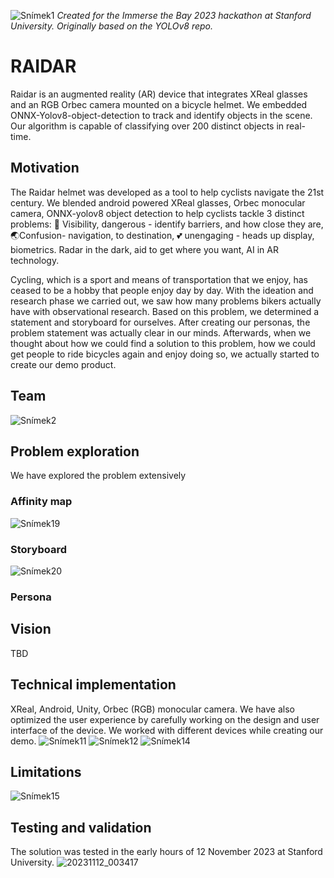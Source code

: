 ![Snímek1](https://github.com/CharlesXu1124/ONNX-YOLOv8-Object-Detection/assets/22589593/0ed19034-a692-4f24-8017-b6add72f19b2)
_Created for the Immerse the Bay 2023 hackathon at Stanford University. Originally based on the YOLOv8 repo._

# RAIDAR
Raidar is an augmented reality (AR) device that integrates XReal glasses and an RGB Orbec camera mounted on a bicycle helmet. We embedded ONNX-Yolov8-object-detection to track and identify objects in the scene. Our algorithm is capable of classifying over 200 distinct objects in real-time.

## Motivation
The Raidar helmet was developed as a tool to help cyclists navigate the 21st century. We blended android powered XReal glasses, Orbec monocular camera, ONNX-yolov8 object detection to help cyclists tackle 3 distinct problems: 🔦 Visibility, dangerous - identify barriers, and how close they are, 🌏Confusion- navigation, to destination, 💕 unengaging - heads up display, biometrics. Radar in the dark, aid to get where you want, AI in AR technology.

Cycling, which is a sport and means of transportation that we enjoy, has ceased to be a hobby that people enjoy day by day. With the ideation and research phase we carried out, we saw how many problems bikers actually have with observational research. Based on this problem, we determined a statement and storyboard for ourselves. After creating our personas, the problem statement was actually clear in our minds. Afterwards, when we thought about how we could find a solution to this problem, how we could get people to ride bicycles again and enjoy doing so, we actually started to create our demo product.

## Team
![Snímek2](https://github.com/CharlesXu1124/Raidar_frontend/assets/22589593/2a799964-0b8e-4b00-8bd7-5d48cec4068b)

## Problem exploration
We have explored the problem extensively
### Affinity map
![Snímek19](https://github.com/CharlesXu1124/Raidar_frontend/assets/22589593/d4235225-30e5-4a03-a5b0-3dadb48a3c3d)
### Storyboard
![Snímek20](https://github.com/CharlesXu1124/Raidar_frontend/assets/22589593/2baf49f5-d150-4a17-ad2f-f78869595ae9)
### Persona


## Vision
TBD

## Technical implementation
XReal, Android, Unity, Orbec (RGB) monocular camera. We have also optimized the user experience by carefully working on the design and user interface of the device. We worked with different devices while creating our demo.
![Snímek11](https://github.com/CharlesXu1124/Raidar_frontend/assets/22589593/d120ebc4-3e0d-49be-aa48-ca599f73d30a)
![Snímek12](https://github.com/CharlesXu1124/Raidar_frontend/assets/22589593/4f0c54bb-09b1-407f-b1ff-31662b727b95)
![Snímek14](https://github.com/CharlesXu1124/Raidar_frontend/assets/22589593/96627007-42e1-4350-8c28-327c8ca7fb9c)

## Limitations
![Snímek15](https://github.com/CharlesXu1124/Raidar_frontend/assets/22589593/14f15683-d060-4fd2-b864-2563c850c0cd)


## Testing and validation
The solution was tested in the early hours of 12 November 2023 at Stanford University.
![20231112_003417](https://github.com/CharlesXu1124/Raidar_frontend/assets/22589593/a9e513a5-dcaf-4247-8adb-744b3e31132f)


